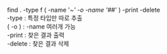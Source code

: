 find . -type f \( -name '*~' -o -name '#*#' \) -print -delete<br>
-type : 특정 타입만 따로 추출<br>
\( -o \) : -name 여러개 가능<br>
-print : 찾은 결과 출력<br>
-delete : 찾은 결과 삭제
